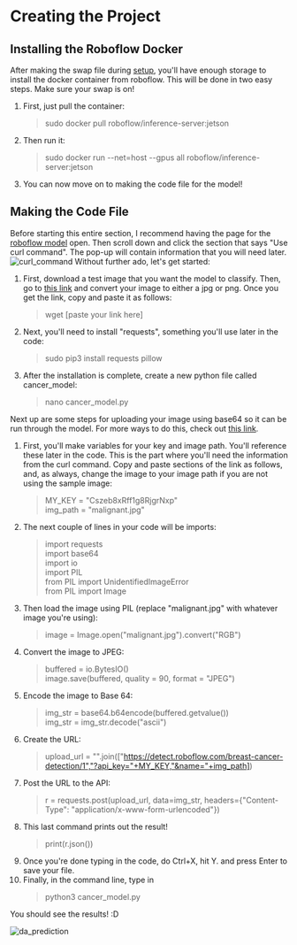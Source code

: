 # Creating the Project
## Installing the Roboflow Docker
After making the swap file during [setup](https://github.com/angelicamanigque/Breast-Cancer-Detection-Using-the-NVIDIA-Jetson-Nano-2GB-Developer-Kit/blob/main/Setup.md), you'll have enough storage to install the docker container from roboflow. This will be done in two easy steps. Make sure your swap is on! <br />
1. First, just pull the container: 
    >sudo docker pull roboflow/inference-server:jetson
2. Then run it: 
    >sudo docker run --net=host --gpus all roboflow/inference-server:jetson
3. You can now move on to making the code file for the model!

## Making the Code File
Before starting this entire section, I recommend having the page for the [roboflow model](https://app.roboflow.com/nvidia-jetson-nano-2gb/breast-cancer-detection/1) open. Then scroll down and click the section that says "Use curl command". The pop-up will contain information that you will need later. <br />
![curl_command](https://user-images.githubusercontent.com/95183346/177419217-d08159de-4a3b-4154-8c81-f335b30c9cb6.PNG)
Without further ado, let's get started: <br />
1. First, download a test image that you want the model to classify. Then, go to [this link](https://www.convertfiles.com/) and convert your image to either a jpg or png. Once you get the link, copy and paste it as follows:
    >wget [paste your link here]
2. Next, you'll need to install "requests", something you'll use later in the code:
    >sudo pip3 install requests pillow
3. After the installation is complete, create a new python file called cancer_model:
    >nano cancer_model.py <br />
  
Next up are some steps for uploading your image using base64 so it can be run through the model. For more ways to do this, check out [this link](https://docs.roboflow.com/inference/hosted-api). <br />
1. First, you'll make variables for your key and image path. You'll reference these later in the code. This is the part where you'll need the information from the curl command. Copy and paste sections of the link as follows, and, as always, change the image to your image path if you are not using the sample image:
    >MY_KEY = "Cszeb8xRff1g8RjgrNxp" <br />
    >img_path = "malignant.jpg" <br />
3. The next couple of lines in your code will be imports:
    >import requests <br />
    >import base64 <br />
    >import io <br />
    >import PIL <br />
    >from PIL import UnidentifiedImageError <br />
    >from PIL import Image <br />
4. Then load the image using PIL (replace "malignant.jpg" with whatever image you're using):
    >image = Image.open("malignant.jpg").convert("RGB")
5. Convert the image to JPEG:
    >buffered = io.BytesIO() <br />
    >image.save(buffered, quality = 90, format = "JPEG") <br />
6. Encode the image to Base 64:
    >img_str = base64.b64encode(buffered.getvalue()) <br />
    >img_str = img_str.decode("ascii") <br />
7. Create the URL:
    >upload_url = "".join(["https://detect.roboflow.com/breast-cancer-detection/1","?api_key="+MY_KEY,"&name="+img_path])
8. Post the URL to the API:
    >r = requests.post(upload_url, data=img_str, headers={"Content-Type": "application/x-www-form-urlencoded"})
9. This last command prints out the result!
    >print(r.json()) <br />
10. Once you're done typing in the code, do Ctrl+X, hit Y. and press Enter to save your file.
11. Finally, in the command line, type in
    >python3 cancer_model.py <br />
   
You should see the results! :D
 
![da_prediction](https://user-images.githubusercontent.com/95183346/177419408-711be3eb-5ffd-471f-ad12-326bfa8d1492.PNG)
